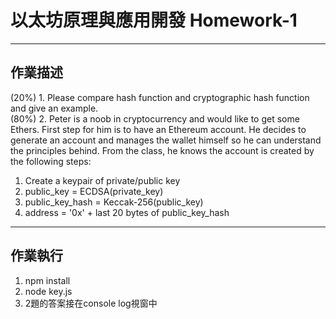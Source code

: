 # 以太坊原理與應用開發 Homework-1
-------
## 作業描述  
(20%) 1. Please compare hash function and cryptographic hash function and give an example.  
(80%) 2. Peter is a noob in cryptocurrency and would like to get some Ethers. First step for him is to have an Ethereum account. He decides to generate an account and manages the wallet himself so he can understand the principles behind. From the class, he knows the account is created by the following steps:  
1. Create a keypair of private/public key  
2. public_key = ECDSA(private_key)  
3. public_key_hash = Keccak-256(public_key)  
4. address = '0x' + last 20 bytes of public_key_hash  
-------
## 作業執行  
1. npm install  
2. node key.js  
3. 2題的答案接在console log視窗中  
